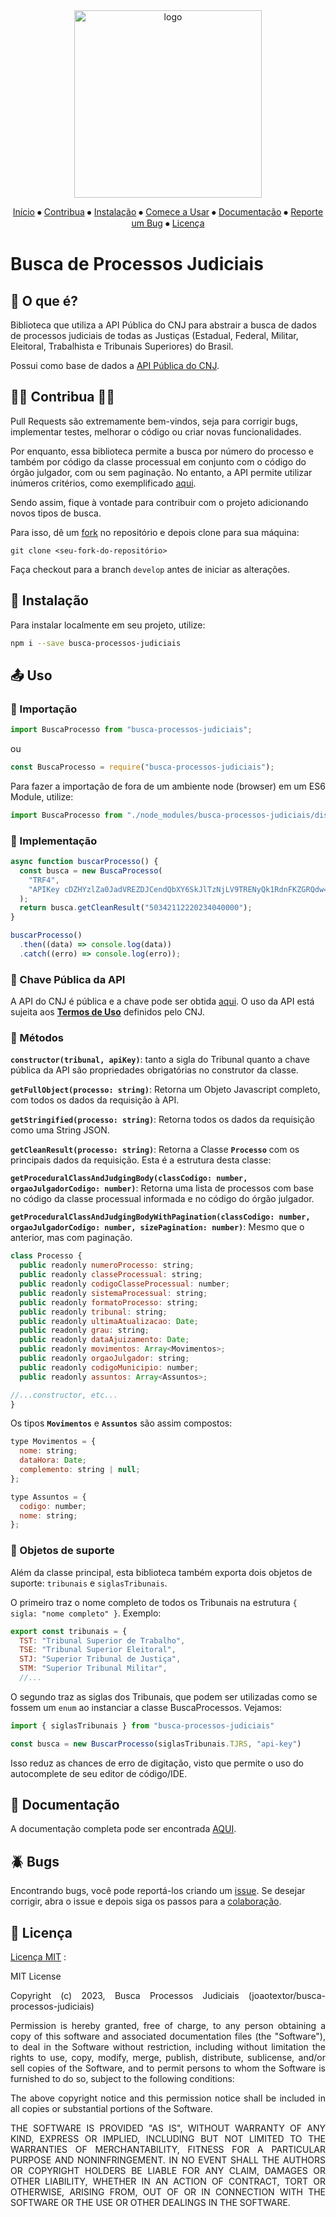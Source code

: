 <div align="center">

<img src="https://joaotextor.com/busca-processos-judiciais/logo.png" alt="logo" height="300px"/>

[Início](#busca-de-processos-judiciais) ⦁
[Contribua](#-contribua-) ⦁
[Instalação](#-instalação) ⦁
[Comece a Usar](#-uso) ⦁
[Documentação](#-documentação) ⦁
[Reporte um Bug](#-bugs) ⦁
[Licença](#-licença)

</div>

# Busca de Processos Judiciais

## 🤔 O que é?

Biblioteca que utiliza a API Pública do CNJ para abstrair a busca de dados de processos judiciais de todas as Justiças (Estadual, Federal, Militar, Eleitoral, Trabalhista e Tribunais Superiores) do Brasil.

Possui como base de dados a [API Pública do CNJ](https://datajud-wiki.cnj.jus.br/api-publica/).

## 👨‍💻 Contribua 👩‍💻

Pull Requests são extremamente bem-vindos, seja para corrigir bugs, implementar testes, melhorar o código ou criar novas funcionalidades.

Por enquanto, essa biblioteca permite a busca por número do processo e também por código da classe processual em conjunto com o código do órgão julgador, com ou sem paginação.
No entanto, a API permite utilizar inúmeros critérios, como exemplificado [aqui](https://datajud-wiki.cnj.jus.br/api-publica/exemplos/exemplo2).

Sendo assim, fique à vontade para contribuir com o projeto adicionando novos tipos de busca.

Para isso, dê um [fork](https://github.com/joaotextor/busca-processos-judiciais/fork) no repositório e depois clone para sua máquina:

`git clone <seu-fork-do-repositório>`

Faça checkout para a branch `develop` antes de iniciar as alterações.

## 🔌 Instalação

Para instalar localmente em seu projeto, utilize:

```bash
npm i --save busca-processos-judiciais
```

## 📤 Uso

### 📂 Importação

```js
import BuscaProcesso from "busca-processos-judiciais";
```

ou

```js
const BuscaProcesso = require("busca-processos-judiciais");
```

Para fazer a importação de fora de um ambiente node (browser) em um ES6 Module, utilize:

```js
import BuscaProcesso from "./node_modules/busca-processos-judiciais/dist/index.mjs".
```

### 🚀️ Implementação

```js
async function buscarProcesso() {
  const busca = new BuscaProcesso(
    "TRF4",
    "APIKey cDZHYzlZa0JadVREZDJCendQbXY6SkJlTzNjLV9TRENyQk1RdnFKZGRQdw==",
  );
  return busca.getCleanResult("50342112220234040000");
}

buscarProcesso()
  .then((data) => console.log(data))
  .catch((erro) => console.log(erro));
```

### 🔑 Chave Pública da API

A API do CNJ é pública e a chave pode ser obtida [aqui](https://datajud-wiki.cnj.jus.br/api-publica/acesso).
O uso da API está sujeita aos **[Termos de Uso](https://formularios.cnj.jus.br/wp-content/uploads/2023/05/Termos-de-uso-api-publica-V1.1.pdf)** definidos pelo CNJ.

### 🔧 Métodos

**`constructor(tribunal, apiKey)`**: tanto a sigla do Tribunal quanto a chave pública da API são propriedades obrigatórias no construtor da classe.

**`getFullObject(processo: string)`**: Retorna um Objeto Javascript completo, com todos os dados da requisição à API.

**`getStringified(processo: string)`**: Retorna todos os dados da requisição como uma String JSON.

**`getCleanResult(processo: string)`**: Retorna a Classe **`Processo`** com os principais dados da requisição. Esta é a estrutura desta classe:

**`getProceduralClassAndJudgingBody(classCodigo: number, orgaoJulgadorCodigo: number)`**: Retorna uma lista de processos com base no código da classe processual informada e no código do órgão julgador.

**`getProceduralClassAndJudgingBodyWithPagination(classCodigo: number, orgaoJulgadorCodigo: number, sizePagination: number)`**: Mesmo que o anterior, mas com paginação.

````js
class Processo {
  public readonly numeroProcesso: string;
  public readonly classeProcessual: string;
  public readonly codigoClasseProcessual: number;
  public readonly sistemaProcessual: string;
  public readonly formatoProcesso: string;
  public readonly tribunal: string;
  public readonly ultimaAtualizacao: Date;
  public readonly grau: string;
  public readonly dataAjuizamento: Date;
  public readonly movimentos: Array<Movimentos>;
  public readonly orgaoJulgador: string;
  public readonly codigoMunicipio: number;
  public readonly assuntos: Array<Assuntos>;

//...constructor, etc...
}
````

Os tipos **`Movimentos`** e **`Assuntos`** são assim compostos:

```js
type Movimentos = {
  nome: string;
  dataHora: Date;
  complemento: string | null;
};
```

```js
type Assuntos = {
  codigo: number;
  nome: string;
};
```

### 📐 Objetos de suporte

Além da classe principal, esta biblioteca também exporta dois objetos de suporte: `tribunais` e `siglasTribunais`.

O primeiro traz o nome completo de todos os Tribunais na estrutura `{ sigla: "nome completo" }`. Exemplo:

```js
export const tribunais = {
  TST: "Tribunal Superior de Trabalho",
  TSE: "Tribunal Superior Eleitoral",
  STJ: "Superior Tribunal de Justiça",
  STM: "Superior Tribunal Militar",
  //...
```

O segundo traz as siglas dos Tribunais, que podem ser utilizadas como se fossem um `enum` ao instanciar a classe BuscaProcessos. Vejamos:

```js
import { siglasTribunais } from "busca-processos-judiciais"

const busca = new BuscarProcesso(siglasTribunais.TJRS, "api-key")
```

Isso reduz as chances de erro de digitação, visto que permite o uso do autocomplete de seu editor de código/IDE.

## 👀 Documentação

A documentação completa pode ser encontrada [AQUI](https://busca-processos-judiciais.joaotextor.com).

## 🪲 Bugs

Encontrando bugs, você pode reportá-los criando um [issue](https://github.com/joaotextor/busca-processos-judiciais/issues).
Se desejar corrigir, abra o issue e depois siga os passos para a [colaboração](#contribua).

## 📑 Licença

[Licença MIT](https://choosealicense.com/licenses/mit/) :

<div align="justify">

MIT License

Copyright (c) 2023, Busca Processos Judiciais (joaotextor/busca-processos-judiciais)

Permission is hereby granted, free of charge, to any person obtaining a copy of this software and associated documentation files (the "Software"), to deal in the Software without restriction, including without limitation the rights to use, copy, modify, merge, publish, distribute, sublicense, and/or sell copies of the Software, and to permit persons to whom the Software is furnished to do so, subject to the following conditions:

The above copyright notice and this permission notice shall be included in all copies or substantial portions of the Software.

THE SOFTWARE IS PROVIDED "AS IS", WITHOUT WARRANTY OF ANY KIND, EXPRESS OR IMPLIED, INCLUDING BUT NOT LIMITED TO THE WARRANTIES OF MERCHANTABILITY, FITNESS FOR A PARTICULAR PURPOSE AND NONINFRINGEMENT. IN NO EVENT SHALL THE AUTHORS OR COPYRIGHT HOLDERS BE LIABLE FOR ANY CLAIM, DAMAGES OR OTHER LIABILITY, WHETHER IN AN ACTION OF CONTRACT, TORT OR OTHERWISE, ARISING FROM, OUT OF OR IN CONNECTION WITH THE SOFTWARE OR THE USE OR OTHER DEALINGS IN THE SOFTWARE.

</div>

